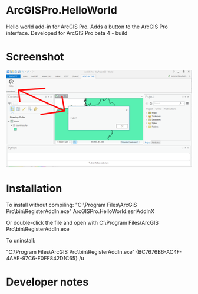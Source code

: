 ArcGISPro.HelloWorld
====================

Hello world add-in for ArcGIS Pro. Adds a button to the ArcGIS Pro interface.
Developed for ArcGIS Pro beta 4 - build 

Screenshot
========
![screenshot](/Images/screenshot.png)

Installation
========
To install without compiling:
"C:\Program Files\ArcGIS Pro\bin\RegisterAddIn.exe" ArcGISPro.HelloWorld.esriAddInX

Or double-click the file and open with C:\Program Files\ArcGIS Pro\bin\RegisterAddIn.exe

To uninstall:

"C:\Program Files\ArcGIS Pro\bin\RegisterAddIn.exe" {BC7676B6-AC4F-4AAE-97C6-F0FF842D1C65} /u


Developer notes
========



